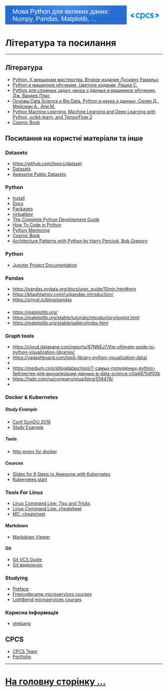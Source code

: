 ![logo](img/logo.png)
# Література та посилання

---

## Література

- [Python. К вершинам мастерства. Второе издание Лусиану Рамальо](https://kupichitay.com.ua/product/python-k-vershinam-masterstva-vtoroe-izdani/)
- [Python и машинное обучение. Цветное издание, Рашка С.](https://kupichitay.com.ua/product/python-i-mashinnoe-obuchenie-cvetnoe-izdanie/)
- [Python для сложных задач: наука о данных и машинное обучение, Дж. Вандер Плас](https://kupichitay.com.ua/product/python-dlya-slozhnykh-zadach-nauka-o-dannykh-i-ma/)
- [Основы Data Science и Big Data. Python и наука о данных, Силен Д., Мейсман А., Али М.](https://kupichitay.com.ua/product/osnovy-data-science-i-big-data-python-i-nauka-o-dannykh-silen-d/)
- [Python Machine Learning: Machine Learning and Deep Learning with Python, scikit-learn, and TensorFlow 2](https://www.amazon.com/Python-Machine-Learning-scikit-learn-TensorFlow/dp/1789955750)
- [Cosmic Book](https://www.cosmicpython.com/book/preface.html)

## Посилання на користні матеріали та інше

### Datasets

- https://github.com/topics/dataset
- [Datasets](https://github.com/datasets)
- [Awesome Public Datasets](https://github.com/awesomedata/awesome-public-datasets)

### Python

- [Install](https://computingforgeeks.com/how-to-install-python-on-ubuntu-linux-system/)
- [Docs](https://www.python.org/doc/)
- [Packages](https://pypi.org/)
- [virtualenv](https://virtualenv.pypa.io/en/latest/)
- [The Complete Python Development Guide](https://testdriven.io/guides/complete-python/)
- [How To Code in Python](https://www.digitalocean.com/community/tutorial_series/how-to-code-in-python-3)
- [Python Mentoring](https://pymentor.by/)
- [Cosmic Book](https://www.cosmicpython.com/book/preface.html)
- [Architecture Patterns with Python
by Harry Percival, Bob Gregory](https://www.oreilly.com/library/view/architecture-patterns-with/9781492052197/)

### Python
- [Jupyter Project Documentation](https://docs.jupyter.org/en/latest/)

### Pandas

- https://pandas.pydata.org/docs/user_guide/10min.html#min
- https://khashtamov.com/ru/pandas-introduction/
- https://smysl.io/blog/pandas

### 

- https://matplotlib.org/
- https://matplotlib.org/stable/tutorials/introductory/pyplot.html
- https://matplotlib.org/stable/gallery/index.html

### Graph tools
- https://cloud.datapane.com/reports/87NNEJ7/the-ultimate-guide-to-python-visualization-libraries/
- https://yadashboard.com/top5-library-python-visualization-data/
- 
- https://medium.com/@bigdataschool/7-самых-популярных-python-библиотек-для-визуализации-данных-в-data-science-c0a4875df93b
- https://habr.com/ru/company/otus/blog/558478/
- 

### Docker & Kubernetes

##### Study Example

- [Conf SumDU 2016](https://github.com/wellic/conf-2016-docker-php)
- [Study Example](https://www.youtube.com/watch?v=QF4ZF857m44)

##### Tools

- [http-proxy for docker](https://github.com/codekitchen/dinghy-http-proxy)

#### Cources
-  [Slides for 9 Steps to Awesome with Kubernetes](https://github.com/burrsutter/9stepsawesome)
-  [Kubernetes start](https://minikube.sigs.k8s.io/docs/start/)

### Tools For Linux

- [Linux Command Line: Tips and Tricks](https://www.youtube.com/watch?v=qR4aavTlPXo)
- [Linux Command Line: cheatsheet](https://github.com/drakulavich/russian-bash-cheatsheet)
- [MC: cheatsheet](https://github.com/drakulavich/russian-mc-cheatsheet)

#### Markdown

- [Markdown Viewer](https://github.com/simov/markdown-viewer)


#### Git

- [Git VCS Guide](https://www.atlassian.com/ru/git/tutorials/what-is-version-control)
- [Git видеокурс](https://www.youtube.com/watch?v=W4hoc24K93E&list=PLDyvV36pndZFHXjXuwA_NywNrVQO0aQqb)

### Studying

- [Preface](https://www.cosmicpython.com/book/preface.html)
- [Freecodecamp microservices courses](https://www.freecodecamp.org/news/python-microservices-course/)
- [Lightbend microservices courses](https://academy.lightbend.com/)


### Корисна інформація
 
- [shebang](https://ru.wikipedia.org/wiki/%D0%A8%D0%B5%D0%B1%D0%B0%D0%BD%D0%B3_(Unix))

## CPCS

- [CPCS Team](https://cpcs.team/)
- [Portfoilio](https://cpcs.team/web/artbnk.html)

---

# [На головну сторінку ...](../README.md)
